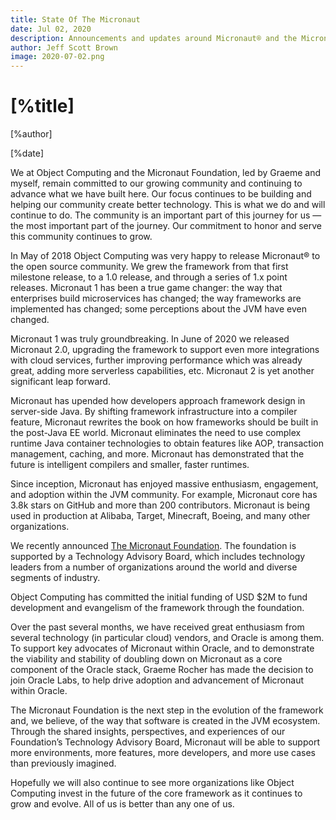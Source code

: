 ```yaml
---
title: State Of The Micronaut
date: Jul 02, 2020
description: Announcements and updates around Micronaut® and the Micronaut Foundation.
author: Jeff Scott Brown
image: 2020-07-02.png
---
```


# [%title]

[%author]

[%date]

We at Object Computing and the Micronaut Foundation, led by Graeme and myself, remain committed to our growing community and continuing to advance what we have built here. Our focus continues to be building and helping our community create better technology.  This is what we do and will continue to do. The community is an important part of this journey for us — the most important part of the journey. Our commitment to honor and serve this community continues to grow.

In May of 2018 Object Computing was very happy to release Micronaut® to the open source community.  We grew the framework from that first milestone release, to a 1.0 release, and through a series of 1.x point releases.  Micronaut 1 has been a true game changer: the way that enterprises build microservices has changed; the way frameworks are implemented has changed; some perceptions about the JVM have even changed.

Micronaut 1 was truly groundbreaking.  In June of 2020 we released Micronaut 2.0, upgrading the framework to support even more integrations with cloud services, further improving performance which was already great, adding more serverless capabilities, etc.  Micronaut 2 is yet another significant leap forward.

Micronaut has upended how developers approach framework design in server-side Java. By shifting framework infrastructure into a compiler feature, Micronaut rewrites the book on how frameworks should be built in the post-Java EE world. Micronaut eliminates the need to use complex runtime Java container technologies to obtain features like AOP, transaction management, caching, and more. Micronaut has demonstrated that the future is intelligent compilers and smaller, faster runtimes.

Since inception, Micronaut has enjoyed massive enthusiasm, engagement, and adoption within the JVM community.  For example, Micronaut core has 3.8k stars on GitHub and more than 200 contributors. Micronaut is being used in production at Alibaba, Target, Minecraft, Boeing, and many other organizations.

We recently announced [The Micronaut Foundation](https://objectcomputing.com/news/2020/06/29/micronaut-foundation-established).  The foundation is supported by a Technology Advisory Board, which includes technology leaders from a number of organizations around the world and diverse segments of industry.

Object Computing has committed the initial funding of USD $2M to fund development and evangelism of the framework through the foundation.

Over the past several months, we have received great enthusiasm from several technology (in particular cloud) vendors, and Oracle is among them. To support key advocates of Micronaut within Oracle, and to demonstrate the viability and stability of doubling down on Micronaut as a core component of the Oracle stack, Graeme Rocher has made the decision to join Oracle Labs, to help drive adoption and advancement of Micronaut within Oracle.

The Micronaut Foundation is the next step in the evolution of the framework and, we believe, of the way that software is created in the JVM ecosystem.  Through the shared insights, perspectives, and experiences of our Foundation’s Technology Advisory Board, Micronaut will be able to support more environments, more features, more developers, and more use cases than previously imagined.

Hopefully we will also continue to see more organizations like Object Computing invest in the future of the core framework as it continues to grow and evolve. All of us is better than any one of us.

